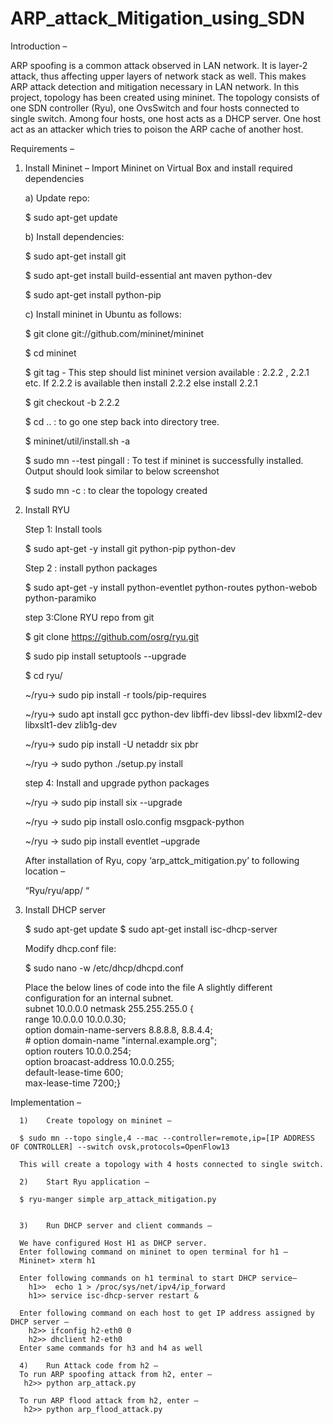 # ARP_attack_Mitigation_using_SDN

Introduction – 

ARP spoofing is a common attack observed in LAN network. It is layer-2 attack, thus affecting upper layers of network stack as well. This makes ARP attack detection and mitigation necessary in LAN network.
In this project, topology has been created using mininet. The topology consists of one SDN controller (Ryu), one OvsSwitch and four hosts connected to single switch. 
Among four hosts, one host acts as a DHCP server. One host act as an attacker which tries to poison the ARP cache of another host.

Requirements – 

1)	Install Mininet –
      Import Mininet on Virtual Box and install required dependencies 

      a)	Update repo:
      
      $ sudo apt-get update 

      b)	Install dependencies:
      
      $ sudo apt-get install git
      
      $ sudo apt-get install build-essential ant maven python-dev
      
      $ sudo apt-get install python-pip 

      c)	Install mininet in Ubuntu as follows: 
      
      $ git clone git://github.com/mininet/mininet 
      
      $ cd mininet 
      
      $ git tag        -   This step should list mininet version available : 2.2.2 , 2.2.1 etc. If 2.2.2 is available then install 2.2.2 else install 2.2.1
      
      $ git checkout -b 2.2.2 
      
      $ cd ..  : to go one step back into directory tree.
      
      $ mininet/util/install.sh -a 
      
      $ sudo mn --test pingall  : To test if mininet is successfully installed. Output should look similar to below screenshot
      
      $ sudo mn -c  : to clear the topology created

2)	Install RYU 

      Step 1: Install tools
      
      $ sudo apt-get -y install git python-pip python-dev

      Step 2 : install python packages
      
      $ sudo apt-get -y install python-eventlet python-routes python-webob python-paramiko

      step 3:Clone RYU repo from git
      
      $ git clone https://github.com/osrg/ryu.git
      
      $ sudo pip install setuptools --upgrade
       
      $ cd ryu/
      
      ~/ryu→ sudo pip install -r tools/pip-requires
      
      ~/ryu-> sudo apt install gcc python-dev libffi-dev libssl-dev libxml2-dev libxslt1-dev zlib1g-dev
      
      ~/ryu-> sudo pip install -U netaddr six pbr
      
      ~/ryu -> sudo python ./setup.py install

      step 4: Install and upgrade python packages
      
      ~/ryu -> sudo pip install six --upgrade
      
      ~/ryu -> sudo pip install oslo.config msgpack-python
      
      ~/ryu -> sudo pip install eventlet –upgrade

      After installation of Ryu, copy ‘arp_attck_mitigation.py’ to following location – 
      
      “Ryu/ryu/app/   “ 


3)	Install DHCP server

      $ sudo apt-get update
      $ sudo apt-get install isc-dhcp-server

      Modify dhcp.conf file:
      
      $ sudo nano -w /etc/dhcp/dhcpd.conf

      Place the below lines of code into the file
      A slightly different configuration for an internal subnet.    
       subnet 10.0.0.0 netmask 255.255.255.0 {    
          range 10.0.0.0 10.0.0.30;    
          option domain-name-servers 8.8.8.8, 8.8.4.4;    
          \#  option domain-name "internal.example.org";    
          option routers 10.0.0.254;    
          option broacast-address 10.0.0.255;    
          default-lease-time 600;    
          max-lease-time 7200;}


Implementation –

      1)	Create topology on mininet – 
      
      $ sudo mn --topo single,4 --mac --controller=remote,ip=[IP ADDRESS OF CONTROLLER] --switch ovsk,protocols=OpenFlow13

      This will create a topology with 4 hosts connected to single switch.

      2)	Start Ryu application – 

      $ ryu-manger simple arp_attack_mitigation.py


      3)	Run DHCP server and client commands –
      
      We have configured Host H1 as DHCP server. 
      Enter following command on mininet to open terminal for h1 –
      Mininet> xterm h1

      Enter following commands on h1 terminal to start DHCP service–
        h1>>  echo 1 > /proc/sys/net/ipv4/ip_forward
        h1>> service isc-dhcp-server restart &

      Enter following command on each host to get IP address assigned by DHCP server –
        h2>> ifconfig h2-eth0 0
        h2>> dhclient h2-eth0
      Enter same commands for h3 and h4 as well 

      4)	Run Attack code from h2 – 
      To run ARP spoofing attack from h2, enter – 
       h2>> python arp_attack.py

      To run ARP flood attack from h2, enter –
       h2>> python arp_flood_attack.py

